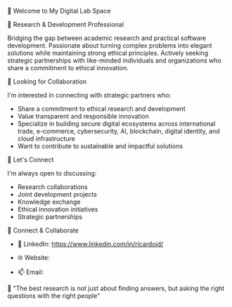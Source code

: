 🌟 Welcome to My Digital Lab Space


🔬 Research & Development Professional

Bridging the gap between academic research and practical software development. Passionate about turning complex problems into elegant solutions while maintaining strong ethical principles. Actively seeking strategic partnerships with like-minded individuals and organizations who share a commitment to ethical innovation.


🤝 Looking for Collaboration

I'm interested in connecting with strategic partners who:
- Share a commitment to ethical research and development
- Value transparent and responsible innovation
- Specialize in building secure digital ecosystems across international trade, e-commerce, cybersecurity, AI, blockchain, digital identity, and cloud infrastructure
- Want to contribute to sustainable and impactful solutions


💬 Let's Connect

I'm always open to discussing:
- Research collaborations
- Joint development projects
- Knowledge exchange
- Ethical innovation initiatives
- Strategic partnerships


🤝 Connect & Collaborate

- 🔗 LinkedIn: https://www.linkedin.com/in/ricardoid/

- 🌐 Website:

- 📫 Email:


🎯 "The best research is not just about finding answers, but asking the right questions with the right people"
